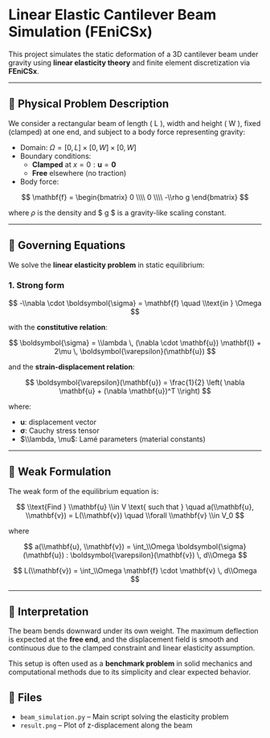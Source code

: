 # Linear Elastic Cantilever Beam Simulation (FEniCSx)

This project simulates the static deformation of a 3D cantilever beam under gravity using **linear elasticity theory** and finite element discretization via **FEniCSx**.

---

## 📐 Physical Problem Description

We consider a rectangular beam of length \( L \), width and height \( W \), fixed (clamped) at one end, and subject to a body force representing gravity:

- Domain: $\Omega = [0, L] \times [0, W] \times [0, W]$
- Boundary conditions:
  - **Clamped** at $x = 0 :  \mathbf{u} = \mathbf{0}$
  - **Free** elsewhere (no traction)
- Body force:

$$ \mathbf{f} = \begin{bmatrix} 0 \\\\ 0 \\\\ -\\rho g \end{bmatrix} $$

where $\rho$ is the density and $ g $ is a gravity-like scaling constant.

---

## 🧮 Governing Equations

We solve the **linear elasticity problem** in static equilibrium:

### 1. Strong form

$$
-\\nabla \cdot \boldsymbol{\sigma} = \mathbf{f} \quad \\text{in } \Omega
$$

with the **constitutive relation**:

$$
\boldsymbol{\sigma} = \\lambda \, (\nabla \cdot \mathbf{u}) \mathbf{I} + 2\mu \, \boldsymbol{\varepsilon}(\mathbf{u})
$$

and the **strain-displacement relation**:

$$
\boldsymbol{\varepsilon}(\mathbf{u}) = \frac{1}{2} \left( \nabla \mathbf{u} + (\nabla \mathbf{u})^T \\right)
$$

where:

- $\mathbf{u}$: displacement vector
- $\boldsymbol{\sigma}$: Cauchy stress tensor
- $\\lambda, \mu$: Lamé parameters (material constants)

---

## 🧩 Weak Formulation

The weak form of the equilibrium equation is:

$$
\\text{Find } \\mathbf{u} \\in V \text{ such that } \quad
a(\\mathbf{u}, \\mathbf{v}) = L(\\mathbf{v}) \quad \\forall \\mathbf{v} \\in V_0
$$

where

$$
a(\\mathbf{u}, \\mathbf{v}) = \int_\\Omega \boldsymbol{\sigma}(\mathbf{u}) : \boldsymbol{\varepsilon}(\mathbf{v}) \, d\\Omega
$$

$$
L(\\mathbf{v}) = \int_\\Omega \mathbf{f} \cdot \mathbf{v} \, d\\Omega
$$

---

## 🚗 Interpretation

The beam bends downward under its own weight. The maximum deflection is expected at the **free end**, and the displacement field is smooth and continuous due to the clamped constraint and linear elasticity assumption.

This setup is often used as a **benchmark problem** in solid mechanics and computational methods due to its simplicity and clear expected behavior.

## 📂 Files

- `beam_simulation.py` – Main script solving the elasticity problem
- `result.png` – Plot of z-displacement along the beam
